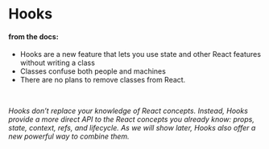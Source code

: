 <!-- .slide:-->

# Hooks

#### from the docs:

* Hooks are a new feature that lets you use state and other React features without writing a class
* Classes confuse both people and machines
* There are no plans to remove classes from React.

<br/>

*Hooks don’t replace your knowledge of React concepts. Instead, Hooks provide a more direct API to the React concepts you already know: props, state, context, refs, and lifecycle. As we will show later, Hooks also offer a new powerful way to combine them.*
